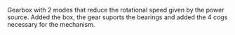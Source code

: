 Gearbox with 2 modes that reduce the rotational speed given by the power source.
Added the box, the gear suports the bearings and added the 4 cogs necessary for the mechanism.

